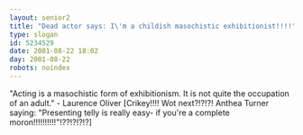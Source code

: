 ```yaml
---
layout: senior2
title: "Dead actor says: I\'m a childish masochistic exhibitionist!!!!"
type: slogan
id: 5234529
date: 2001-08-22 18:02
day: 2001-08-22
robots: noindex
---
```

"Acting is a masochistic form of exhibitionism. It is not quite the occupation of an adult." - Laurence Oliver [Crikey!!!! Wot next?!?!?! Anthea Turner saying: "Presenting telly is really easy- if you're a complete moron!!!!!!!!!!"!??!?!?!?]
